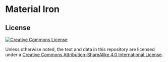 # Material Iron

## License

[![Creative Commons License][cc-by-sa-logo]][license]

Unless otherwise noted, the text and data in this repository are licensed under a [Creative Commons Attribution-ShareAlike 4.0 International License][license].

<!-- Implicit links -->

[license]:       https://creativecommons.org/licenses/by-sa/4.0/
[cc-by-sa-logo]: https://i.creativecommons.org/l/by-sa/4.0/88x31.png 
